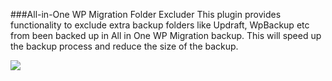 ###All-in-One WP Migration Folder Excluder
This plugin provides functionality to exclude extra backup folders like Updraft, WpBackup etc from been backed up in All in One WP Migration backup. This will speed up the backup process and reduce the size of the backup.

[![](https://i.imgur.com/LfpMxvz.png)](https://i.imgur.com/LfpMxvz.png)

